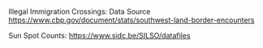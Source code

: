 Illegal Immigration Crossings:
Data Source
https://www.cbp.gov/document/stats/southwest-land-border-encounters

Sun Spot Counts:
https://www.sidc.be/SILSO/datafiles
